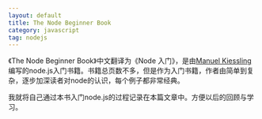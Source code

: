 ```yaml
---
layout: default
title: The Node Beginner Book
category: javascript
tag: nodejs
---
```


《The Node Beginner Book》中文翻译为《Node 入门》，是由[Manuel Kiessling](https://twitter.com/manuelkiessling)编写的node.js入门书籍。书籍总页数不多，但是作为入门书籍，作者由简单到复杂，逐步加深读者对node的认识，每个例子都非常经典。

我就将自己通过本书入门node.js的过程记录在本篇文章中。方便以后的回顾与学习。
